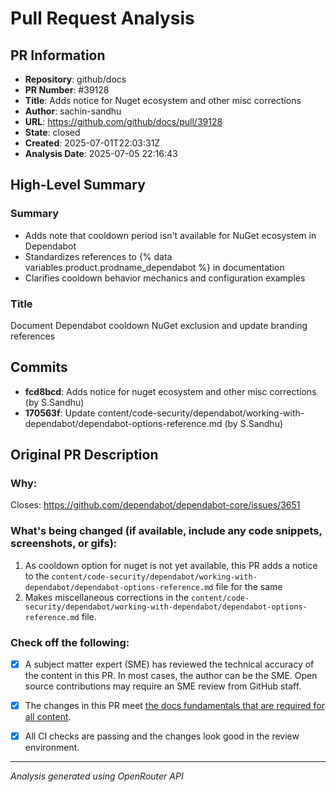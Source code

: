 # Pull Request Analysis

## PR Information
- **Repository**: github/docs
- **PR Number**: #39128
- **Title**: Adds notice for Nuget ecosystem and other misc corrections
- **Author**: sachin-sandhu
- **URL**: https://github.com/github/docs/pull/39128
- **State**: closed
- **Created**: 2025-07-01T22:03:31Z
- **Analysis Date**: 2025-07-05 22:16:43

## High-Level Summary

### Summary
- Adds note that cooldown period isn't available for NuGet ecosystem in Dependabot  
- Standardizes references to {% data variables.product.prodname_dependabot %} in documentation  
- Clarifies cooldown behavior mechanics and configuration examples

### Title
Document Dependabot cooldown NuGet exclusion and update branding references

## Commits

- **fcd8bcd**: Adds notice for nuget ecosystem and other misc corrections (by S.Sandhu)
- **170563f**: Update content/code-security/dependabot/working-with-dependabot/dependabot-options-reference.md (by S.Sandhu)


## Original PR Description

<!--
Thank you for contributing to this project! You must fill out the information below before we can review this pull request. By explaining why you're making a change (or linking to an issue) and what changes you've made, we can triage your pull request to the best possible team for review.
-->

### Why:

<!-- Paste the issue link or number here -->
Closes: https://github.com/dependabot/dependabot-core/issues/3651 

<!-- If there's an existing issue for your change, please link to it above.
If there's _not_ an existing issue, please open one first to make it more likely that this update will be accepted: https://github.com/github/docs/issues/new/choose. -->

### What's being changed (if available, include any code snippets, screenshots, or gifs):

1. As cooldown option for nuget is not yet available, this PR adds a notice to the `content/code-security/dependabot/working-with-dependabot/dependabot-options-reference.md` file for the same
2. Makes miscellaneous corrections in the `content/code-security/dependabot/working-with-dependabot/dependabot-options-reference.md` file.

<!-- Let us know what you are changing. Share anything that could provide the most context.
If you made changes to the `content` directory, a table will populate in a comment below with links to the review and current production articles. -->

### Check off the following:

- [x] A subject matter expert (SME) has reviewed the technical accuracy of the content in this PR. In most cases, the author can be the SME. Open source contributions may require an SME review from GitHub staff.
- [x] The changes in this PR meet [the docs fundamentals that are required for all content](http://docs.github.com/en/contributing/writing-for-github-docs/about-githubs-documentation-fundamentals).
- [x] All CI checks are passing and the changes look good in the review environment.


---
*Analysis generated using OpenRouter API*
